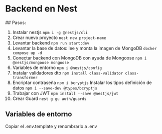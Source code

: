 # Backend en Nest


## Pasos:
1. Instalar nestjs ```npm i -g @nestjs/cli```
2. Crear nuevo proyecto ```nest new project-name```
3. Levantar backend ```npm run start:dev```
4. Levantar la base de datos: lee y monta la imagen de MongoDB ```docker compose up -d```
5. Conectar backend con MongoDB con ayuda de Mongoose ```npm i @nestjs/mongoose mongoose``` 
6. Variables de entorno ```npm i @nestjs/config```
7. Instalar validadores dto ```npm install class-validator class-transformer```
8. Encriptar contraseña ```npm i bcryptjs```
    Instalar los tipos definición de datos ```npm i --save-dev @types/bcryptjs```
9. Trabajar con JWT ```npm install --save @nestjs/jwt```
10. Crear Guard ```nest g gu auth/guards```


## Variables de entorno
Copiar el .env.template y renombrarlo a .env
